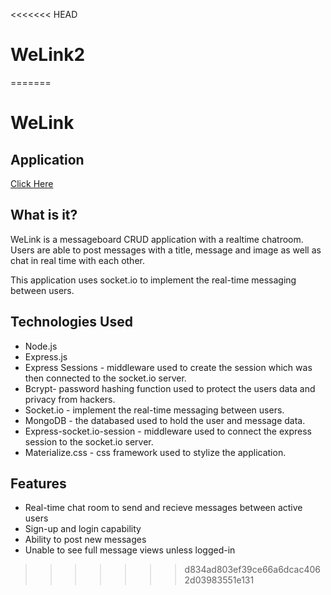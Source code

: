 <<<<<<< HEAD
# WeLink2
=======
# WeLink



## Application
[Click Here](https://epic-jackson-af0413.netlify.app/#)


## What is it?

WeLink is a messageboard CRUD application with a realtime chatroom. Users are able to post messages with a title, message and image as well as chat in real time with each other. 

This application uses socket.io to implement the real-time messaging between users.


## Technologies Used

* Node.js
* Express.js
* Express Sessions - middleware used to create the session which was then connected to the socket.io server.
* Bcrypt- password hashing function used to protect the users data and privacy from hackers.
* Socket.io - implement the real-time messaging between users.
* MongoDB - the databased used to hold the user and message data.
* Express-socket.io-session - middleware used to connect the express session to the socket.io server.
* Materialize.css - css framework used to stylize the application.



## Features
* Real-time chat room to send and recieve messages between active users
* Sign-up and login capability
* Ability to post new messages
* Unable to see full message views unless logged-in

>>>>>>> d834ad803ef39ce66a6dcac4062d03983551e131
